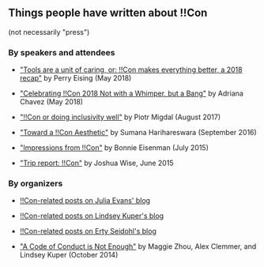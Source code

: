 ## Things people have written about !!Con

(not necessarily "press")

### By speakers and attendees

  * ["Tools are a unit of caring, or: !!Con makes everything better, a 2018 recap"](https://medium.com/@perrysetgo/tools-are-a-unit-of-caring-or-con-makes-everything-better-a-2018-recap-dcf4edda602d) by Perry Eising (May 2018)

  * ["Celebrating !!Con 2018 Not with a Whimper, but a Bang"](https://techblog.appnexus.com/celebrating-con-2018-not-with-a-whimper-but-a-bang-1e0193ad9748) by Adriana Chavez (May 2018)

  * ["!!Con or doing inclusivity well"](http://p.migdal.pl/2017/08/14/bangbangcon.html) by Piotr Migdal (August 2017)

  * ["Toward a !!Con Aesthetic"](https://recompilermag.com/issues/extras/toward-a-bangbangcon-aesthetic/) by Sumana Harihareswara (September 2016)

  * ["Impressions from !!Con"](https://medium.com/@brindelle/impressions-from-con-8ca62cdef88a) by Bonnie Eisenman (July 2015)

  * ["Trip report: !!Con"](https://users.livejournal.com/joshua-/59750.html) by Joshua Wise, June 2015

### By organizers

  * [!!Con-related posts on Julia Evans' blog](https://jvns.ca/blog/categories/bangbangcon/)

  * [!!Con-related posts on Lindsey Kuper's blog](http://composition.al/blog/categories/bangbangcon/)

  * [!!Con-related posts on Erty Seidohl's blog](https://organicdonut.com/category/bangbangcon/)

  * ["A Code of Conduct is Not Enough"](https://modelviewculture.com/pieces/a-code-of-conduct-is-not-enough) by Maggie Zhou, Alex Clemmer, and Lindsey Kuper (October 2014)
